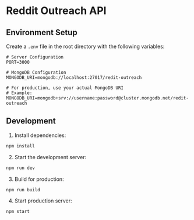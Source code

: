 # Reddit Outreach API

## Environment Setup

Create a `.env` file in the root directory with the following variables:

```env
# Server Configuration
PORT=3000

# MongoDB Configuration
MONGODB_URI=mongodb://localhost:27017/redit-outreach

# For production, use your actual MongoDB URI
# Example: MONGODB_URI=mongodb+srv://username:password@cluster.mongodb.net/redit-outreach
```

## Development

1. Install dependencies:

```bash
npm install
```

2. Start the development server:

```bash
npm run dev
```

3. Build for production:

```bash
npm run build
```

4. Start production server:

```bash
npm start
```

